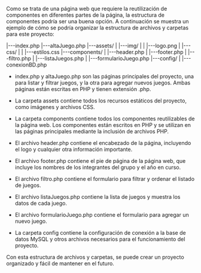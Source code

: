 Como se trata de una página web que requiere la reutilización de componentes en diferentes partes de la página, la estructura de componentes podría ser una buena opción. A continuación se muestra un ejemplo de cómo se podría organizar la estructura de archivos y carpetas para este proyecto:

|---index.php
|---altaJuego.php
|---assets/
|   |---img/
|   |   |---logo.png
|   |---css/
|   |   |---estilos.css
|---components/
|   |---header.php
|   |---footer.php
|   |---filtro.php
|   |---listaJuegos.php
|   |---formularioJuego.php
|---config/
|   |---conexionBD.php


 - index.php y altaJuego.php son las páginas principales del proyecto, una para listar y filtrar juegos, y la otra para agregar nuevos juegos. Ambas páginas están escritas en PHP y tienen extensión .php.

 - La carpeta assets contiene todos los recursos estáticos del proyecto, como imágenes y archivos CSS.

 - La carpeta components contiene todos los componentes reutilizables de la página web. Los componentes están escritos en PHP y se utilizan en las páginas principales mediante la inclusión de archivos PHP.

 - El archivo header.php contiene el encabezado de la página, incluyendo el logo y cualquier otra información importante.

 - El archivo footer.php contiene el pie de página de la página web, que incluye los nombres de los integrantes del grupo y el año en curso.

 - El archivo filtro.php contiene el formulario para filtrar y ordenar el listado de juegos.

 - El archivo listaJuegos.php contiene la lista de juegos y muestra los datos de cada juego.

 - El archivo formularioJuego.php contiene el formulario para agregar un nuevo juego.

 - La carpeta config contiene la configuración de conexión a la base de datos MySQL y otros archivos necesarios para el funcionamiento del proyecto.

Con esta estructura de archivos y carpetas, se puede crear un proyecto organizado y fácil de mantener en el futuro.